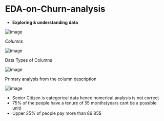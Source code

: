 # EDA-on-Churn-analysis
- **Exploring & understanding data**

 ![image](https://github.com/user-attachments/assets/e6adc10e-78a8-4961-842e-8605655884cd)
 
*Columns*

 ![image](https://github.com/user-attachments/assets/6b53b430-3b9d-48f9-b2a9-9589f5bab02c)
 
Data Types of Columns

![image](https://github.com/user-attachments/assets/6f8a551d-7f45-467e-be03-e246bef9943a)

Primary analysis from the column description

![image](https://github.com/user-attachments/assets/a68d441b-4ad1-48f1-884e-548759d7a154)

- Senior Citizen is categorical data hence numerical analysis is not correct
- 75% of the people have a tenure of 55 months(years cant be a possible unit)
- Upper 25% of people pay more than 89.85$ 



